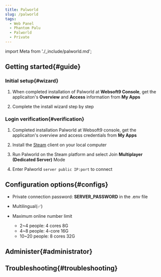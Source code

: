 ```yaml
---
title: Palworld
slug: /palworld
tags:
  - Web Panel
  - Phantom Palu
  - Palworld
  - Private
---
```


import Meta from './_include/palworld.md';

<Meta name="meta" />

## Getting started{#guide}

### Initial setup{#wizard}

1. When completed installation of Palworld at **Websoft9 Console**, get the applicaiton's **Overview** and **Access** information from **My Apps**  

2. Complete the install wizard step by step

### Login verification{#verification}

1. Completed installation Palworld at Websoft9 console, get the applicaiton's overview and access credentials from **My Apps**  

2. Install the [Steam](https://store.steampowered.com) client on your local computer

3. Run Palworld on the Steam platform and select Join **Multiplayer (Dedicated Server)** Mode

4. Enter Palworld `server public IP:port` to connect

## Configuration options{#configs}

- Private connection password: **SERVER_PASSWORD** in the .env file

- Multilingual(✅)

- Maximum online number limit
    - 2~4 people: 4 cores 8G
    - 4~8 people: 4-core 16G
    - 10~20 people: 8 cores 32G

## Administer{#administrator}

## Troubleshooting{#troubleshooting}

